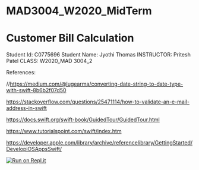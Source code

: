 # MAD3004_W2020_MidTerm

# Customer Bill Calculation

Student Id: C0775696
Student Name: Jyothi Thomas
INSTRUCTOR: Pritesh Patel
CLASS: W2020_MAD 3004_2



References:

//https://medium.com/@lugearma/converting-date-string-to-date-type-with-swift-8b6b2f07d50

https://stackoverflow.com/questions/25471114/how-to-validate-an-e-mail-address-in-swift

https://docs.swift.org/swift-book/GuidedTour/GuidedTour.html

https://www.tutorialspoint.com/swift/index.htm

https://developer.apple.com/library/archive/referencelibrary/GettingStarted/DevelopiOSAppsSwift/


[![Run on Repl.it](https://repl.it/badge/github/jyothithomas/MAD3004_W2020_MidTerm)](https://repl.it/github/jyothithomas/MAD3004_W2020_MidTerm)






